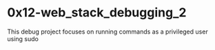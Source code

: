 # 0x12-web_stack_debugging_2

This debug project focuses on running commands as a privileged user using sudo
